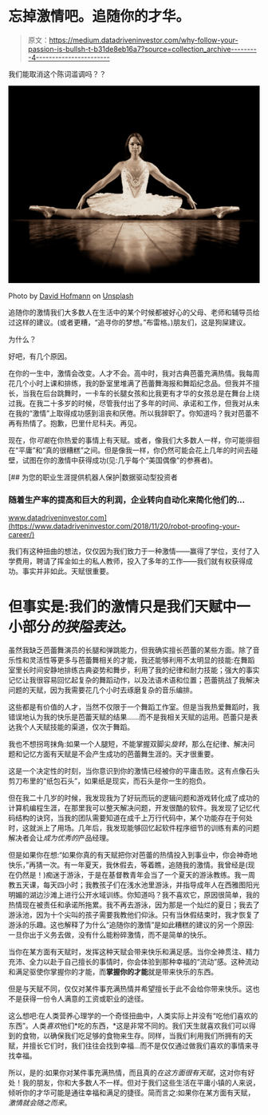 # 忘掉激情吧。追随你的才华。

> 原文：<https://medium.datadriveninvestor.com/why-follow-your-passion-is-bullsh-t-b31de8eb16a7?source=collection_archive---------4----------------------->

我们能取消这个陈词滥调吗？？

![](img/017c05e9bb74f784fd7203da8d981013.png)

Photo by [David Hofmann](https://unsplash.com/@davidhofmann?utm_source=medium&utm_medium=referral) on [Unsplash](https://unsplash.com?utm_source=medium&utm_medium=referral)

追随你的激情我们大多数人在生活中的某个时候都被好心的父母、老师和辅导员给过这样的建议。(或者更糟，“追寻你的梦想。”布雷格。)朋友们，这是狗屎建议。

为什么？

好吧，有几个原因。

在你的一生中，激情会改变。人才不会。高中时，我对古典芭蕾充满热情。我每周花几个小时上课和排练，我的卧室里堆满了芭蕾舞海报和舞蹈纪念品。但我并不擅长，当我在后台跳舞时，一卡车的长腿女孩和比我更有才华的女孩总是在舞台上绕过我。在我二十多岁的时候，尽管我付出了多年的时间、承诺和工作，但我对从未在我的“激情”上取得成功感到沮丧和厌倦。所以我辞职了。你知道吗？我对芭蕾不再有热情了。抱歉，巴里什尼科夫。再见。

现在，你*可能*在你热爱的事情上有天赋。或者，像我们大多数人一样，你可能徘徊在“平庸”和“真的很糟糕”之间。但是像我一样，你仍然可能会花上几年的时间去碰壁，试图在你的激情中获得成功(见:几乎每个“美国偶像”的参赛者)。

[](https://www.datadriveninvestor.com/2018/11/20/robot-proofing-your-career/) [## 为您的职业生涯提供机器人保护|数据驱动型投资者

### 随着生产率的提高和巨大的利润，企业转向自动化来简化他们的…

www.datadriveninvestor.com](https://www.datadriveninvestor.com/2018/11/20/robot-proofing-your-career/) 

我们有这种扭曲的想法，仅仅因为我们致力于一种激情——赢得了学位，支付了入学费用，聘请了挥金如土的私人教师，投入了多年的工作——我们就有权获得成功。事实并非如此。天赋很重要。

# 但事实是:我们的激情只是我们天赋中一小部分*的狭隘表达。*

虽然我缺乏芭蕾舞演员的长腿和弹跳能力，但我确实擅长芭蕾的某些方面。除了音乐性和灵活性等更多与芭蕾舞相关的才能，我还能够利用不太明显的技能:在舞蹈室里长时间安静地排练古典姿势和舞步，利用了我的纪律和耐力技能；强大的事实记忆让我很容易回忆起复杂的舞蹈动作，以及法语术语和位置；芭蕾挑战了我解决问题的天赋，因为我需要花几个小时去琢磨复杂的音乐编排。

这些都是有价值的人才，当然不仅限于一个舞蹈工作室。但是当我热爱舞蹈时，我错误地认为我的快乐是芭蕾天赋的结果……而不是我相关天赋的运用。芭蕾只是表达我个人天赋技能的渠道，仅次于舞蹈。

我也不想拐弯抹角:如果一个人腿短，不能掌握双脚尖*旋转*，那么在纪律、解决问题和记忆方面有天赋是不会产生成功的芭蕾舞生涯的。天才很重要。

这是一个决定性的时刻，当你意识到你的激情已经被你的平庸击败。这有点像石头剪刀布里的“纸包石头”，如果纸是现实，而石头是你一生的抱负。

但在我二十几岁的时候，我发现我为了好玩而玩的逻辑问题和游戏转化成了成功的计算机编程生涯，在那里我可以整天解决问题，开发很酷的软件。我发现了记忆代码结构的诀窍，当我的团队需要知道在成千上万行代码中，某个功能存在于何处时，这就派上了用场。几年后，我发现能够回忆起软件程序细节的训练有素的问题解决者会让*成为优秀的*产品经理。

但是如果你在想:“如果你真的有天赋把你对芭蕾的热情投入到事业中，你会神奇地快乐，”再猜一次。有一年夏天，我休假去，等着瞧，追随我的激情。我曾经是(现在仍然是！)痴迷于游泳，于是在基督教青年会当了一个夏天的游泳教练。我一周教五天课，每天四小时；我教孩子们在浅水池里游泳，并指导成年人在西雅图阳光明媚的湖边沙滩上进行公开水域训练。你知道吗？我不喜欢它，原因很简单，我的热情现在被责任和承诺所拖累。我不再去游泳，因为那是一个灿烂的夏日；我去了游泳池，因为十个尖叫的孩子需要我教他们仰泳。只有当休假结束时，我才恢复了游泳的乐趣。这也解释了为什么“追随你的激情”是如此糟糕的建议的另一个原因:一旦你出于义务去做，没有什么能粉碎激情，而不是简单的快乐。

当你在某方面有天赋时，发挥这种天赋会带来快乐和满足感。当你全神贯注、精力充沛、全力以赴于自己擅长的事情时，你会体验到那种幸福的“流动”感。这种流动和满足驱使你掌握你的才能，而**掌握你的才能**就是带来快乐的东西。

但是与天赋不同，仅仅对某件事充满热情并希望擅长于此不会给你带来快乐。这也不是获得一份令人满意的工资或职业的途径。

这么想吧:在人类营养心理学的一个奇怪扭曲中，人类实际上并没有“吃他们喜欢的东西”。人类*喜欢*他们*吃的东西，*这是非常不同的。我们天生就喜欢我们可以得到的食物，以确保我们吃足够的食物来生存。同样，当我们利用我们所拥有的天赋，并擅长它们时，我们往往会找到幸福…而不是仅仅通过做我们喜欢的事情来寻找幸福。

所以，是的:如果你对某件事充满热情，而且真的*在这方面很有天赋*，这对你有好处！我的朋友，你和大多数人不一样。但对于我们这些生活在平庸小镇的人来说，倾听你的才华可能是通往幸福和满足的捷径。简而言之:如果你在某方面有天赋，*激情就会随之而来*。
